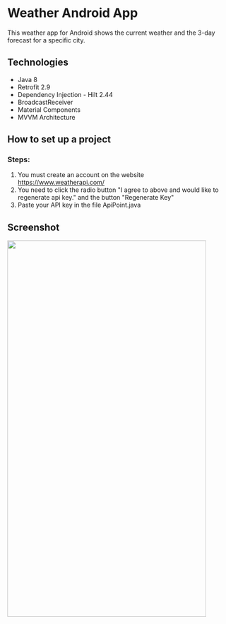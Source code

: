 # Weather Android App
This weather app for Android shows the current weather and the 3-day forecast for a specific city.

## Technologies
- Java 8
- Retrofit 2.9
- Dependency Injection - Hilt 2.44
- BroadcastReceiver
- Material Components
- MVVM Architecture

## How to set up a project
### Steps:
1. You must create an account on the website https://www.weatherapi.com/
2. You need to click the radio button "I agree to above and would like to regenerate api key." and the button "Regenerate Key"
3. Paste your API key in the file ApiPoint.java

## Screenshot
<img src="https://github.com/yozhykovanatolii/WeatherApp/assets/154551334/59805a13-45f2-4065-97ec-1713c2011808" width="450" height="850">

